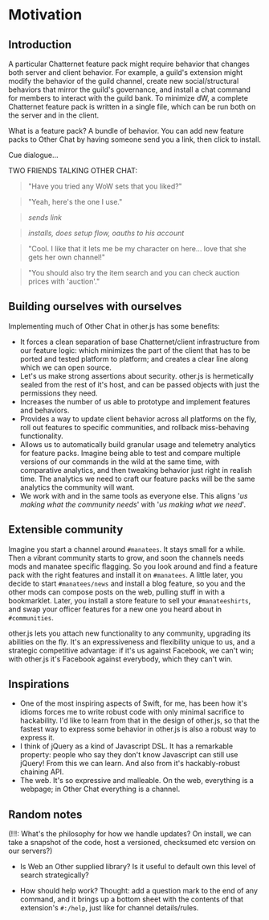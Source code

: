 # Motivation

## Introduction

A particular Chatternet feature pack might require behavior that changes both server and client behavior. For example, a guild's extension might modify the behavior of the guild channel, create new social/structural behaviors that mirror the guild's governance, and install a chat command for members to interact with the guild bank. To minimize dW, a complete Chatternet feature pack is written in a single file, which can be run both on the server and in the client.

What is a feature pack? A bundle of behavior. You can add new feature packs to Other Chat by having someone send you a link, then click to install.

Cue dialogue...

TWO FRIENDS TALKING OTHER CHAT:

> "Have you tried any WoW sets that you liked?"

> "Yeah, here's the one I use."

> _sends link_

> _installs, does setup flow, oauths to his account_

> "Cool. I like that it lets me be my character on here... love that she gets her own channel!"

> "You should also try the item search and you can check auction prices with 'auction'."

## Building ourselves with ourselves

Implementing much of Other Chat in other.js has some benefits:

- It forces a clean separation of base Chatternet/client infrastructure from our feature logic: which minimizes the part of the client that has to be ported and tested platform to platform; and creates a clear line along which we can open source.
- Let's us make strong assertions about security. other.js is hermetically sealed from the rest of it's host, and can be passed objects with just the permissions they need.
- Increases the number of us able to prototype and implement features and behaviors.
- Provides a way to update client behavior across all platforms on the fly, roll out features to specific communities, and rollback miss-behaving functionality.
- Allows us to automatically build granular usage and telemetry analytics for feature packs. Imagine being able to test and compare multiple versions of our commands in the wild at the same time, with comparative analytics, and then tweaking behavior just right in realish time. The analytics we need to craft our feature packs will be the same analytics the community will want.
- We work with and in the same tools as everyone else. This aligns '_us making what the community needs_' with '_us making what we need_'.

## Extensible community

Imagine you start a channel around `#manatees`. It stays small for a while. Then a vibrant community starts to grow, and soon the channels needs mods and manatee specific flagging. So you look around and find a feature pack with the right features and install it on `#manatees`. A little later, you decide to start `#manatees/news` and install a blog feature, so you and the other mods can compose posts on the web, pulling stuff in with a bookmarklet. Later, you install a store feature to sell your `#manateeshirts`, and swap your officer features for a new one you heard about in `#communities`.

other.js lets you attach new functionality to any community, upgrading its abilities on the fly. It's an expressiveness and flexibility unique to us, and a strategic competitive advantage: if it's us against Facebook, we can't win; with other.js it's Facebook against everybody, which they can't win.

## Inspirations

- One of the most inspiring aspects of Swift, for me, has been how it's idioms forces me to write robust code with only minimal sacrifice to hackability. I'd like to learn from that in the design of other.js, so that the fastest way to express some behavior in other.js is also a robust way to express it.
- I think of jQuery as a kind of Javascript DSL. It has a remarkable property: people who say they don't know Javascript can still use jQuery! From this we can learn. And also from it's hackably-robust chaining API.
- The web. It's so expressive and malleable. On the web, everything is a webpage; in Other Chat everything is a channel.

## Random notes

(!!!: What's the philosophy for how we handle updates? On install, we can take a snapshot of the code, host a versioned, checksumed etc version on our servers?)

* Is Web an Other supplied library? Is it useful to default own this level of search strategically?

* How should help work? Thought: add a question mark to the end of any command, and it brings up a bottom sheet with the contents of that extension's `#:/help`, just like for channel details/rules.
